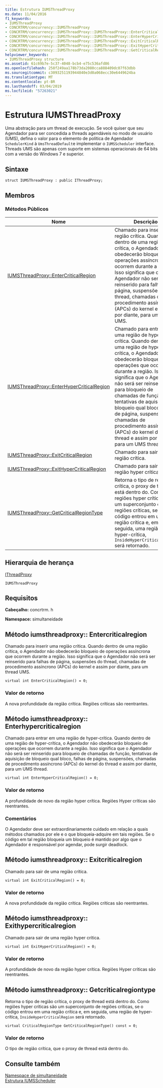 ```yaml
---
title: Estrutura IUMSThreadProxy
ms.date: 11/04/2016
f1_keywords:
- IUMSThreadProxy
- CONCRTRM/concurrency::IUMSThreadProxy
- CONCRTRM/concurrency::IUMSThreadProxy::IUMSThreadProxy::EnterCriticalRegion
- CONCRTRM/concurrency::IUMSThreadProxy::IUMSThreadProxy::EnterHyperCriticalRegion
- CONCRTRM/concurrency::IUMSThreadProxy::IUMSThreadProxy::ExitCriticalRegion
- CONCRTRM/concurrency::IUMSThreadProxy::IUMSThreadProxy::ExitHyperCriticalRegion
- CONCRTRM/concurrency::IUMSThreadProxy::IUMSThreadProxy::GetCriticalRegionType
helpviewer_keywords:
- IUMSThreadProxy structure
ms.assetid: 61c69b7e-5c37-4048-bcb4-e75c536afd86
ms.openlocfilehash: 258f249aa178b73da2080cca888409dc07f63dbb
ms.sourcegitcommit: c3093251193944840e3d0a068ecc30e6449624ba
ms.translationtype: MT
ms.contentlocale: pt-BR
ms.lasthandoff: 03/04/2019
ms.locfileid: "57263021"
---
```

# <a name="iumsthreadproxy-structure"></a>Estrutura IUMSThreadProxy

Uma abstração para um thread de execução. Se você quiser que seu Agendador para ser concedida a threads agendáveis no modo de usuário (UMS), defina o valor para o elemento de política de Agendador `SchedulerKind` à `UmsThreadDefault`e implementar o `IUMSScheduler` interface. Threads UMS são apenas com suporte em sistemas operacionais de 64 bits com a versão do Windows 7 e superior.

## <a name="syntax"></a>Sintaxe

```
struct IUMSThreadProxy : public IThreadProxy;
```

## <a name="members"></a>Membros

### <a name="public-methods"></a>Métodos Públicos

|Nome|Descrição|
|----------|-----------------|
|[IUMSThreadProxy::EnterCriticalRegion](#entercriticalregion)|Chamado para inserir uma região crítica. Quando dentro de uma região crítica, o Agendador não obedecerão bloqueio de operações assíncrona que ocorrem durante a região. Isso significa que o Agendador não será ser reinserido para falhas de página, suspensões do thread, chamadas de procedimento assíncrono (APCs) do kernel e assim por diante, para um thread UMS.|
|[IUMSThreadProxy::EnterHyperCriticalRegion](#enterhypercriticalregion)|Chamado para entrar em uma região de hyper-crítica. Quando dentro de uma região de hyper-crítica, o Agendador não obedecerão bloqueio de operações que ocorrem durante a região. Isso significa que o Agendador não será ser reinserido para bloqueio de chamadas de função, tentativas de aquisição de bloqueio qual bloco, falhas de página, suspensões, chamadas de procedimento assíncrono (APCs) do kernel do thread e assim por diante, para um UMS thread.|
|[IUMSThreadProxy::ExitCriticalRegion](#exitcriticalregion)|Chamado para sair de uma região crítica.|
|[IUMSThreadProxy::ExitHyperCriticalRegion](#exithypercriticalregion)|Chamado para sair de uma região hyper crítica.|
|[IUMSThreadProxy::GetCriticalRegionType](#getcriticalregiontype)|Retorna o tipo de região crítica, o proxy de thread está dentro do. Como regiões hyper críticas são um superconjunto de regiões críticas, se o código entrou em uma região crítica e, em seguida, uma região de hyper-crítica, `InsideHyperCriticalRegion` será retornado.|

## <a name="inheritance-hierarchy"></a>Hierarquia de herança

[IThreadProxy](ithreadproxy-structure.md)

`IUMSThreadProxy`

## <a name="requirements"></a>Requisitos

**Cabeçalho:** concrtrm. h

**Namespace:** simultaneidade

##  <a name="entercriticalregion"></a>  Método iumsthreadproxy:: Entercriticalregion

Chamado para inserir uma região crítica. Quando dentro de uma região crítica, o Agendador não obedecerão bloqueio de operações assíncrona que ocorrem durante a região. Isso significa que o Agendador não será ser reinserido para falhas de página, suspensões do thread, chamadas de procedimento assíncrono (APCs) do kernel e assim por diante, para um thread UMS.

```
virtual int EnterCriticalRegion() = 0;
```

### <a name="return-value"></a>Valor de retorno

A nova profundidade da região crítica. Regiões críticas são reentrantes.

##  <a name="enterhypercriticalregion"></a>  Método iumsthreadproxy:: Enterhypercriticalregion

Chamado para entrar em uma região de hyper-crítica. Quando dentro de uma região de hyper-crítica, o Agendador não obedecerão bloqueio de operações que ocorrem durante a região. Isso significa que o Agendador não será ser reinserido para bloqueio de chamadas de função, tentativas de aquisição de bloqueio qual bloco, falhas de página, suspensões, chamadas de procedimento assíncrono (APCs) do kernel do thread e assim por diante, para um UMS thread.

```
virtual int EnterHyperCriticalRegion() = 0;
```

### <a name="return-value"></a>Valor de retorno

A profundidade de novo da região hyper crítica. Regiões Hyper críticas são reentrantes.

### <a name="remarks"></a>Comentários

O Agendador deve ser extraordinariamente cuidado em relação a quais métodos chamados por ele e o que bloqueia-adquire em tais regiões. Se o código em tal região bloqueia um bloqueio é mantido por algo que o Agendador é responsável por agendar, pode surgir deadlock.

##  <a name="exitcriticalregion"></a>  Método iumsthreadproxy:: Exitcriticalregion

Chamado para sair de uma região crítica.

```
virtual int ExitCriticalRegion() = 0;
```

### <a name="return-value"></a>Valor de retorno

A nova profundidade da região crítica. Regiões críticas são reentrantes.

##  <a name="exithypercriticalregion"></a>  Método iumsthreadproxy:: Exithypercriticalregion

Chamado para sair de uma região hyper crítica.

```
virtual int ExitHyperCriticalRegion() = 0;
```

### <a name="return-value"></a>Valor de retorno

A profundidade de novo da região hyper crítica. Regiões Hyper críticas são reentrantes.

##  <a name="getcriticalregiontype"></a>  Método iumsthreadproxy:: Getcriticalregiontype

Retorna o tipo de região crítica, o proxy de thread está dentro do. Como regiões hyper críticas são um superconjunto de regiões críticas, se o código entrou em uma região crítica e, em seguida, uma região de hyper-crítica, `InsideHyperCriticalRegion` será retornado.

```
virtual CriticalRegionType GetCriticalRegionType() const = 0;
```

### <a name="return-value"></a>Valor de retorno

O tipo de região crítica, que o proxy de thread está dentro do.

## <a name="see-also"></a>Consulte também

[Namespace de simultaneidade](concurrency-namespace.md)<br/>
[Estrutura IUMSScheduler](iumsscheduler-structure.md)
